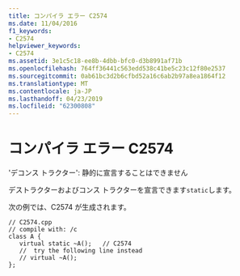 ```yaml
---
title: コンパイラ エラー C2574
ms.date: 11/04/2016
f1_keywords:
- C2574
helpviewer_keywords:
- C2574
ms.assetid: 3e1c5c18-ee8b-4dbb-bfc0-d3b8991af71b
ms.openlocfilehash: 764ff36441c563edd538c41be5c23c12f80e2537
ms.sourcegitcommit: 0ab61bc3d2b6cfbd52a16c6ab2b97a8ea1864f12
ms.translationtype: MT
ms.contentlocale: ja-JP
ms.lasthandoff: 04/23/2019
ms.locfileid: "62300808"
---
```

# <a name="compiler-error-c2574"></a>コンパイラ エラー C2574

'デコンス トラクター': 静的に宣言することはできません

デストラクターおよびコンス トラクターを宣言できます`static`します。

次の例では、C2574 が生成されます。

```
// C2574.cpp
// compile with: /c
class A {
   virtual static ~A();   // C2574
   //  try the following line instead
   // virtual ~A();
};
```